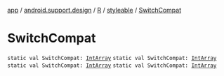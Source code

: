 [app](../../../index.md) / [android.support.design](../../index.md) / [R](../index.md) / [styleable](index.md) / [SwitchCompat](.)

# SwitchCompat

`static val SwitchCompat: `[`IntArray`](https://kotlinlang.org/api/latest/jvm/stdlib/kotlin/-int-array/index.html)
`static val SwitchCompat: `[`IntArray`](https://kotlinlang.org/api/latest/jvm/stdlib/kotlin/-int-array/index.html)
`static val SwitchCompat: `[`IntArray`](https://kotlinlang.org/api/latest/jvm/stdlib/kotlin/-int-array/index.html)
`static val SwitchCompat: `[`IntArray`](https://kotlinlang.org/api/latest/jvm/stdlib/kotlin/-int-array/index.html)